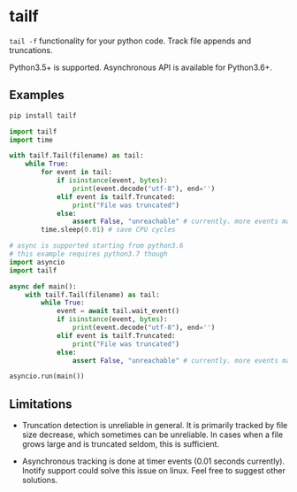 tailf
=====

`tail -f` functionality for your python code. Track file appends and
truncations.

Python3.5+ is supported. Asynchronous API is available for Python3.6+.

Examples
--------

```sh
pip install tailf
```

```python
import tailf
import time

with tailf.Tail(filename) as tail:
    while True:
        for event in tail:
            if isinstance(event, bytes):
                print(event.decode("utf-8"), end='')
            elif event is tailf.Truncated:
                print("File was truncated")
            else:
                assert False, "unreachable" # currently. more events may be introduced later
        time.sleep(0.01) # save CPU cycles
```

```python
# async is supported starting from python3.6
# this example requires python3.7 though
import asyncio
import tailf

async def main():
    with tailf.Tail(filename) as tail:
        while True:
            event = await tail.wait_event()
            if isinstance(event, bytes):
                print(event.decode("utf-8"), end='')
            elif event is tailf.Truncated:
                print("File was truncated")
            else:
                assert False, "unreachable" # currently. more events may be introduced later

asyncio.run(main())
```

Limitations
-----------

* Truncation detection is unreliable in general. It is primarily tracked by
  file size decrease, which sometimes can be unreliable. In cases when a file
  grows large and is truncated seldom, this is sufficient.

* Asynchronous tracking is done at timer events (0.01 seconds currently).
  Inotify support could solve this issue on linux. Feel free to suggest other
  solutions.


